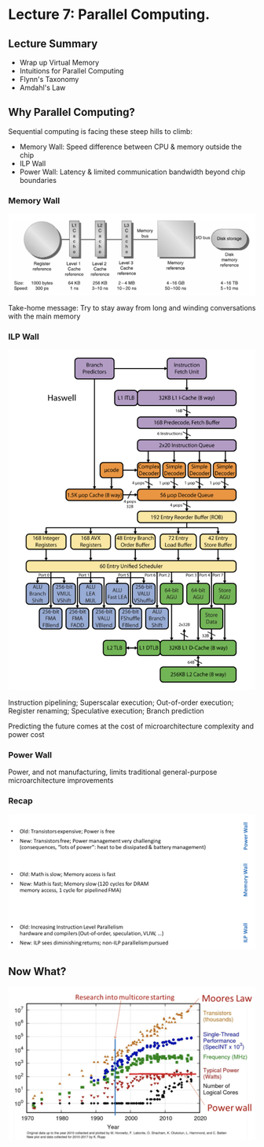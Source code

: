 # Lecture 7: Parallel Computing.

## Lecture Summary

* Wrap up Virtual Memory
* Intuitions for Parallel Computing
* Flynn's Taxonomy
* Amdahl's Law

## Why Parallel Computing?

Sequential computing is facing these steep hills to climb:

* Memory Wall: Speed difference between CPU & memory outside the chip
* ILP Wall
* Power Wall: Latency & limited communication bandwidth beyond chip boundaries

### Memory Wall

![](../../.gitbook/assets/screen-shot-2021-02-09-at-1.01.20-am.png)

Take-home message: Try to stay away from long and winding conversations with the main memory

### ILP Wall

![ILP elicits very complex microarchitecture](../../.gitbook/assets/screen-shot-2021-02-09-at-1.05.15-am.png)

Instruction pipelining; Superscalar execution; Out-of-order execution; Register renaming; Speculative execution; Branch prediction

Predicting the future comes at the cost of microarchitecture complexity and power cost

### Power Wall

Power, and not manufacturing, limits traditional general-purpose microarchitecture improvements

### Recap

![](../../.gitbook/assets/screen-shot-2021-02-09-at-1.12.19-am.png)

## Now What?

![](../../.gitbook/assets/screen-shot-2021-02-09-at-1.16.11-am.png)

